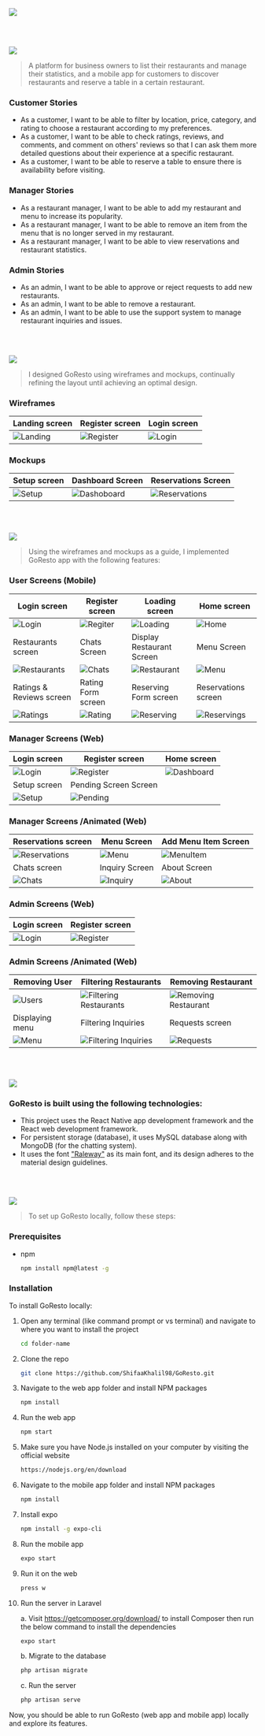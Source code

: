 <img src="./readme/readme/title1.svg"/>

<br><br>

<!-- project philosophy -->
<img src="./readme/readme/title2.svg"/>

> A platform for business owners to list their restaurants and manage their statistics, and a mobile app for customers to discover restaurants and reserve a table in a certain restaurant.

### Customer Stories

- As a customer, I want to be able to filter by location, price, category, and rating to choose a restaurant according to my preferences.
- As a customer, I want to be able to check ratings, reviews, and comments, and comment on others' reviews so that I can ask them more detailed questions about their experience at a specific restaurant.
- As a customer, I want to be able to reserve a table to ensure there is availability before visiting.

### Manager Stories

- As a restaurant manager, I want to be able to add my restaurant and menu to increase its popularity.
- As a restaurant manager, I want to be able to remove an item from the menu that is no longer served in my restaurant.
- As a restaurant manager, I want to be able to view reservations and restaurant statistics.

### Admin Stories

- As an admin, I want to be able to approve or reject requests to add new restaurants.
- As an admin, I want to be able to remove a restaurant.
- As an admin, I want to be able to use the support system to manage restaurant inquiries and issues.

<br><br>

<!-- Prototyping -->
<img src="./readme/readme/title3.svg"/>

> I designed GoResto using wireframes and mockups, continually refining the layout until achieving an optimal design.

### Wireframes

| Landing screen                                        | Register screen                                         | Login screen                                      |
| ----------------------------------------------------- | ------------------------------------------------------- | ------------------------------------------------- |
| ![Landing](./readme/readme/demo/landingWireframe.png) | ![Register](./readme/readme/demo/registerWireframe.png) | ![Login](./readme/readme/demo/loginWireframe.png) |

### Mockups

| Setup screen                                    | Dashboard Screen                                         | Reservations Screen                                          |
| ----------------------------------------------- | -------------------------------------------------------- | ------------------------------------------------------------ |
| ![Setup](./readme/readme/demo/setupMockups.png) | ![Dashoboard](./readme/readme/demo/dashboardMockups.png) | ![Reservations](./readme/readme/demo/reservationsMockup.png) |

<br><br>

<!-- Implementation -->
<img src="./readme/readme/title4.svg"/>

> Using the wireframes and mockups as a guide, I implemented GoResto app with the following features:

### User Screens (Mobile)

| Login screen                                         | Register screen                                     | Loading screen                                           | Home screen                                          |
| ---------------------------------------------------- | --------------------------------------------------- | -------------------------------------------------------- | ---------------------------------------------------- |
| ![Login](./readme/readme/demo/mobileSignin.png)      | ![Regiter](./readme/readme/demo/mobileRegister.png) | ![Loading](./readme/readme/demo/loading.gif)             | ![Home](./readme/readme/demo/home.gif)               |
| Restaurants screen                                   | Chats Screen                                        | Display Restaurant Screen                                | Menu Screen                                          |
| ![Restaurants](./readme/readme/demo/restaurants.gif) | ![Chats](./readme/readme/demo/chats.gif)            | ![Restaurant](./readme/readme/demo/mobileRestaurant.png) | ![Menu](./readme/readme/demo/menu.gif)               |
| Ratings & Reviews screen                             | Rating Form screen                                  | Reserving Form screen                                    | Reservations screen                                  |
| ![Ratings](./readme/readme/demo/ratings.gif)         | ![Rating](./readme/readme/demo/rating.gif)          | ![Reserving](./readme/readme/demo/restaurant.gif)        | ![Reservings](./readme/readme/demo/reservations.gif) |

### Manager Screens (Web)

| Login screen                             | Register screen                                | Home screen                                      |
| ---------------------------------------- | ---------------------------------------------- | ------------------------------------------------ |
| ![Login](./readme/readme/demo/login.png) | ![Register](./readme/readme/demo/register.png) | ![Dashboard](./readme/readme/demo/dashboard.png) |
| Setup screen                             | Pending Screen Screen                          |
| ![Setup](./readme/readme/demo/setup.png) | ![Pending](./readme/readme/demo/pending.png)   |

### Manager Screens /Animated (Web)

| Reservations screen                                       | Menu Screen                                     | Add Menu Item Screen                              |
| --------------------------------------------------------- | ----------------------------------------------- | ------------------------------------------------- |
| ![Reservations](./readme/readme/demo/webReservations.gif) | ![Menu](./readme/readme/demo/webMenu.gif)       | ![MenuItem](./readme/readme/demo/addMenuItem.gif) |
| Chats screen                                              | Inquiry Screen                                  | About Screen                                      |
| ![Chats](./readme/readme/demo/webChats.gif)               | ![Inquiry](./readme/readme/demo/webInquiry.gif) | ![About](./readme/readme/demo/editResto.gif)      |

### Admin Screens (Web)

| Login screen                             | Register screen                                |
| ---------------------------------------- | ---------------------------------------------- |
| ![Login](./readme/readme/demo/login.png) | ![Register](./readme/readme/demo/register.png) |

### Admin Screens /Animated (Web)

| Removing User                                | Filtering Restaurants                                                  | Removing Restaurant                                            |
| -------------------------------------------- | ---------------------------------------------------------------------- | -------------------------------------------------------------- |
| ![Users](./readme/readme/demo/userAdmin.gif) | ![Filtering Restaurants](./readme/readme/demo/filteringRestoAdmin.gif) | ![Removing Restaurant](./readme/readme/demo/removingResto.gif) |
| Displaying menu                              | Filtering Inquiries                                                    | Requests screen                                                |
| ![Menu](./readme/readme/demo/menuAdmin.gif)  | ![Filtering Inquiries](./readme/readme/demo/inquiries.gif)             | ![Requests](./readme/readme/demo/requestsAdmin.gif)            |

<br><br>

<!-- Tech stack -->
<img src="./readme/readme/title5.svg"/>

### GoResto is built using the following technologies:

- This project uses the React Native app development framework and the React web development framework.
- For persistent storage (database), it uses MySQL database along with MongoDB (for the chatting system).
- It uses the font ["Raleway"](https://fonts.googleapis.com/css2?family=Fasthand&family=Raleway:wght@400;500;700;800;900&display=swap) as its main font, and its design adheres to the material design guidelines.

<br><br>

<!-- How to run -->
<img src="./readme/readme/title6.svg"/>

> To set up GoResto locally, follow these steps:

### Prerequisites

- npm
  ```sh
  npm install npm@latest -g
  ```

### Installation

To install GoResto locally:

1. Open any terminal (like command prompt or vs terminal) and navigate to where you want to install the project

   ```sh
   cd folder-name
   ```

2. Clone the repo
   ```sh
   git clone https://github.com/ShifaaKhalil98/GoResto.git
   ```
3. Navigate to the web app folder and install NPM packages

   ```sh
   npm install
   ```

4. Run the web app

   ```sh
   npm start
   ```

5. Make sure you have Node.js installed on your computer by visiting the official website

   ```sh
   https://nodejs.org/en/download
   ```

6. Navigate to the mobile app folder and install NPM packages

   ```sh
   npm install
   ```

7. Install expo

   ```sh
   npm install -g expo-cli
   ```

8. Run the mobile app

   ```sh
   expo start
   ```

9. Run it on the web

   ```sh
   press w
   ```

10. Run the server in Laravel

    a. Visit https://getcomposer.org/download/ to install Composer then run the below command to install the dependencies

    ```sh
    expo start
    ```

    b. Migrate to the database

    ```sh
    php artisan migrate
    ```

    c. Run the server

    ```sh
    php artisan serve
    ```

Now, you should be able to run GoResto (web app and mobile app) locally and explore its features.

